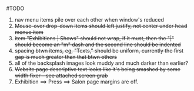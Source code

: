 #TODO
1. nav menu items pile over each other when window's reduced
1. ~~Mouse-over drop-down items should left justify, not center under head menue item~~
1. ~~item "Exhibitions | Shows" should not wrap, if it must, then the "|" should become an "m" dash and the second line should be indented~~
1. ~~spacing btwn items, eg, "Texts," should be uniform, currently the first gap is much greater than that btwn others~~
1. all of the backsplash images look muddy and much darker than earlier?
1. ~~Website page descriptive text looks like it's being smashed by some width fixer - see attached screen grab~~
1. Exhibition ==> Press ==> Salon page margins are off.
